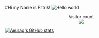 #Hi my Name is Patrik!
<img src="https://raw.githubusercontent.com/sagar-viradiya/sagar-viradiya/master/resources/banner.png" alt="Hello world">

<p align="center"> 
  Visitor count<br>
  <img src="https://profile-counter.glitch.me/sagar-viradiya/count.svg" />
</p>






[![Anurag's GitHub stats](https://github-readme-stats.vercel.app/api?username=NuoriPadawan)](https://github.com/anuraghazra/github-readme-stats)
